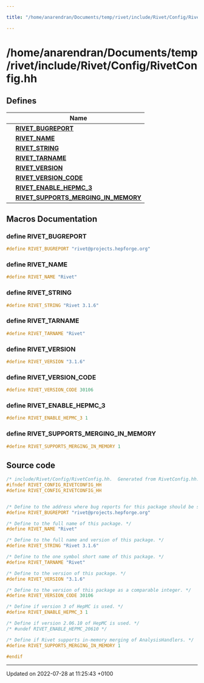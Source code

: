```yaml
---

title: "/home/anarendran/Documents/temp/rivet/include/Rivet/Config/RivetConfig.hh"

---
```


# /home/anarendran/Documents/temp/rivet/include/Rivet/Config/RivetConfig.hh



## Defines

|                | Name           |
| -------------- | -------------- |
|  | **[RIVET_BUGREPORT](http://example.org/files/rivetconfig_8hh/#define-rivet-bugreport)**  |
|  | **[RIVET_NAME](http://example.org/files/rivetconfig_8hh/#define-rivet-name)**  |
|  | **[RIVET_STRING](http://example.org/files/rivetconfig_8hh/#define-rivet-string)**  |
|  | **[RIVET_TARNAME](http://example.org/files/rivetconfig_8hh/#define-rivet-tarname)**  |
|  | **[RIVET_VERSION](http://example.org/files/rivetconfig_8hh/#define-rivet-version)**  |
|  | **[RIVET_VERSION_CODE](http://example.org/files/rivetconfig_8hh/#define-rivet-version-code)**  |
|  | **[RIVET_ENABLE_HEPMC_3](http://example.org/files/rivetconfig_8hh/#define-rivet-enable-hepmc-3)**  |
|  | **[RIVET_SUPPORTS_MERGING_IN_MEMORY](http://example.org/files/rivetconfig_8hh/#define-rivet-supports-merging-in-memory)**  |




## Macros Documentation

### define RIVET_BUGREPORT

```cpp
#define RIVET_BUGREPORT "rivet@projects.hepforge.org"
```


### define RIVET_NAME

```cpp
#define RIVET_NAME "Rivet"
```


### define RIVET_STRING

```cpp
#define RIVET_STRING "Rivet 3.1.6"
```


### define RIVET_TARNAME

```cpp
#define RIVET_TARNAME "Rivet"
```


### define RIVET_VERSION

```cpp
#define RIVET_VERSION "3.1.6"
```


### define RIVET_VERSION_CODE

```cpp
#define RIVET_VERSION_CODE 30106
```


### define RIVET_ENABLE_HEPMC_3

```cpp
#define RIVET_ENABLE_HEPMC_3 1
```


### define RIVET_SUPPORTS_MERGING_IN_MEMORY

```cpp
#define RIVET_SUPPORTS_MERGING_IN_MEMORY 1
```


## Source code

```cpp
/* include/Rivet/Config/RivetConfig.hh.  Generated from RivetConfig.hh.in by configure.  */
#ifndef RIVET_CONFIG_RIVETCONFIG_HH
#define RIVET_CONFIG_RIVETCONFIG_HH


/* Define to the address where bug reports for this package should be sent. */
#define RIVET_BUGREPORT "rivet@projects.hepforge.org"

/* Define to the full name of this package. */
#define RIVET_NAME "Rivet"

/* Define to the full name and version of this package. */
#define RIVET_STRING "Rivet 3.1.6"

/* Define to the one symbol short name of this package. */
#define RIVET_TARNAME "Rivet"

/* Define to the version of this package. */
#define RIVET_VERSION "3.1.6"

/* Define to the version of this package as a comparable integer. */
#define RIVET_VERSION_CODE 30106

/* Define if version 3 of HepMC is used. */
#define RIVET_ENABLE_HEPMC_3 1

/* Define if version 2.06.10 of HepMC is used. */
/* #undef RIVET_ENABLE_HEPMC_20610 */

/* Define if Rivet supports in-memory merging of AnalysisHandlers. */
#define RIVET_SUPPORTS_MERGING_IN_MEMORY 1

#endif
```


-------------------------------

Updated on 2022-07-28 at 11:25:43 +0100
